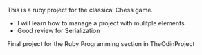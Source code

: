 This is a ruby project for the classical Chess game.

- I will learn how to manage a project with mulitple elements
- Good review for Serialization

Final project for the Ruby Programming section in TheOdinProject